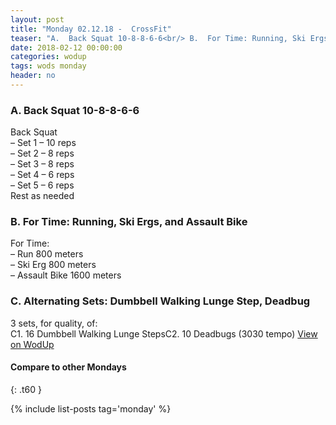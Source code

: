 ```yaml
---
layout: post
title: "Monday 02.12.18 -  CrossFit"
teaser: "A.  Back Squat 10-8-8-6-6<br/> B.  For Time: Running, Ski Ergs, and Assault Bike<br/> C. Alternating Sets: Dumbbell Walking Lunge Step, Deadbug"
date: 2018-02-12 00:00:00
categories: wodup
tags: wods monday
header: no
---
```



<h3>A.  Back Squat 10-8-8-6-6</h3>
Back Squat<br/>– Set 1 –  10 reps <br/>– Set 2 –  8 reps <br/>– Set 3 –  8 reps <br/>– Set 4 –  6 reps <br/>– Set 5 –  6 reps <br/>Rest as needed<br/>
<h3>B.  For Time: Running, Ski Ergs, and Assault Bike</h3>
For Time:<br/>– Run 800 meters<br/>– Ski Erg 800 meters<br/>– Assault Bike 1600 meters<br/>
<h3>C. Alternating Sets: Dumbbell Walking Lunge Step, Deadbug</h3>
3 sets, for quality,  of:<br/>C1. 16 Dumbbell Walking Lunge StepsC2. 10 Deadbugs (3030 tempo)
<a href="https://www.wodup.com/gyms/asphodel/wods/4288" target="blank">View on WodUp</a>


#### Compare to other Mondays
{: .t60 }

{% include list-posts tag='monday' %}